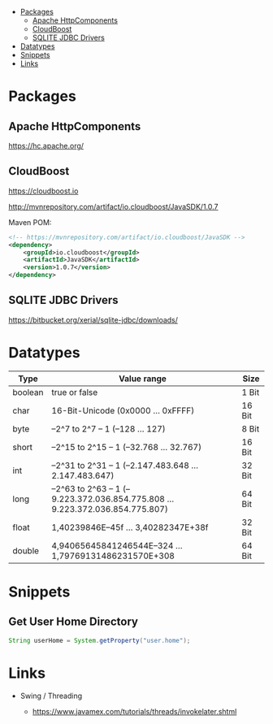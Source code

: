 
- [Packages](#packages)
  - [Apache HttpComponents](#apache-httpcomponents)
  - [CloudBoost](#cloudBoost)
  - [SQLITE JDBC Drivers](#sqlite-jdbc-drivers)
- [Datatypes](#datatypes)
- [Snippets](#snippets)
- [Links](#links)

# Packages

## Apache HttpComponents

https://hc.apache.org/

## CloudBoost

https://cloudboost.io

http://mvnrepository.com/artifact/io.cloudboost/JavaSDK/1.0.7

Maven POM:

```xml
<!-- https://mvnrepository.com/artifact/io.cloudboost/JavaSDK -->
<dependency>
    <groupId>io.cloudboost</groupId>
    <artifactId>JavaSDK</artifactId>
    <version>1.0.7</version>
</dependency>
```

## SQLITE JDBC Drivers

https://bitbucket.org/xerial/sqlite-jdbc/downloads/

# Datatypes

| Type    | Value range                                                                | Size   |
|---------|----------------------------------------------------------------------------|--------|
| boolean | true or false                                                              | 1 Bit  |
| char    | 16-Bit-Unicode (0x0000 … 0xFFFF)                                           | 16 Bit |
| byte    | –2^7 to 2^7 – 1 (–128 … 127)                                               | 8 Bit  |
| short   | –2^15 to 2^15 – 1 (–32.768 … 32.767)                                       | 16 Bit |
| int     | –2^31 to 2^31 – 1 (–2.147.483.648 … 2.147.483.647)                         | 32 Bit |
| long    | –2^63 to 2^63 – 1 (–9.223.372.036.854.775.808 … 9.223.372.036.854.775.807) | 64 Bit |
| float   | 1,40239846E–45f … 3,40282347E+38f                                          | 32 Bit |
| double  | 4,94065645841246544E–324 … 1,79769131486231570E+308                        | 64 Bit |

# Snippets

## Get User Home Directory

```java
String userHome = System.getProperty("user.home");
```

# Links

* Swing / Threading

  * https://www.javamex.com/tutorials/threads/invokelater.shtml
